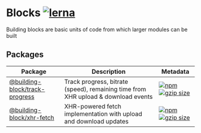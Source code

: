 # Blocks [![lerna](https://img.shields.io/badge/maintained%20with-lerna-cc00ff.svg)](https://lerna.js.org/)

Building blocks are basic units of code from which larger modules can be built

## Packages

| Package | Description | Metadata |
| --- | --- | --- |
| [@building-block/track-progress](packages/track-progress) | Track progress, bitrate (speed), remaining time from XHR upload & download events | <a href="https://www.npmjs.com/package/@building-block/track-progress"><img src="https://img.shields.io/npm/v/@building-block/track-progress.svg?style=flat" alt="npm"></a><a href="https://unpkg.com/@building-block/track-progress/"><img src="https://img.badgesize.io/https://unpkg.com/@building-block/track-progress/dist/trackProgress.js?compression=gzip" alt="gzip size"></a> |
| [@building-block/xhr-fetch](packages/xhr-fetch) | XHR-powered fetch implementation with upload and download updates | <a href="https://www.npmjs.com/package/@building-block/xhr-fetch"><img src="https://img.shields.io/npm/v/@building-block/xhr-fetch.svg?style=flat" alt="npm"></a><a href="https://unpkg.com/@building-block/xhr-fetch/"><img src="https://img.badgesize.io/https://unpkg.com/@building-block/xhr-fetch/dist/xhrFetch.js?compression=gzip" alt="gzip size"></a> |
